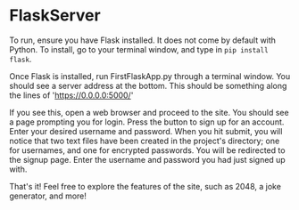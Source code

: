 # FlaskServer

To run, ensure you have Flask installed. It does not come by default with Python. To install, go to your terminal window, and type in ```pip install flask```.

Once Flask is installed, run FirstFlaskApp.py through a terminal window. You should see a server address at the bottom. This should be something along the lines of 'https://0.0.0.0:5000/'

If you see this, open a web browser and proceed to the site. You should see a page prompting you for login. Press the button to sign up for an account. Enter your desired username and password. When you hit submit, you will notice that two text files have been created in the project's directory; one for usernames, and one for encrypted passwords. You will be redirected to the signup page. Enter the username and password you had just signed up with.

That's it! Feel free to explore the features of the site, such as 2048, a joke generator, and more!
